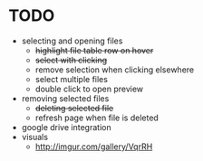 # TODO
* selecting and opening files
  - ~~highlight file table row on hover~~
  - ~~select with clicking~~
  - remove selection when clicking elsewhere
  - select multiple files
  - double click to open preview
* removing selected files
  - ~~deleting selected file~~
  - refresh page when file is deleted
* google drive integration
* visuals
  - <http://imgur.com/gallery/VqrRH>